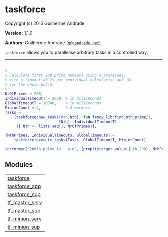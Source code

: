 

# taskforce #

Copyright (c) 2015 Guilherme Andrade

__Version:__ 1.1.0

__Authors:__ Guilherme Andrade ([`g@gandrade.net`](mailto:g@gandrade.net)).

`taskforce` allows you to parallelise arbitrary tasks in a controlled way.


---------


```erlang

%
% Calculate first 200 prime numbers using 4 processes,
% with a timeout of 2s per individual calculation and 10s
% for the whole batch.
%
NrOfPrimes = 200,
IndividualTimeoutT = 2000, % in miliseconds
GlobalTimeoutT = 10000,    % in miliseconds
MinionCount = 4,           % 4 workers
Tasks =
    [taskforce:new_task({nth,Nth}, fun fancy_lib:find_nth_prime/1,
                        [Nth], IndividualTimeoutT)
     || Nth <- lists:seq(1, NrOfPrimes)],

{NthPrimes, IndividualTimeouts, GlobalTimeouts} =
    taskforce:execute_tasks(Tasks, GlobalTimeoutT, MinionCount),

io:format("200th prime is: ~p~n", [proplists:get_value({nth,200}, NthPrimes)]).

```



## Modules ##


<table width="100%" border="0" summary="list of modules">
<tr><td><a href="https://github.com/g-andrade/taskforce/blob/master/doc/taskforce.md" class="module">taskforce</a></td></tr>
<tr><td><a href="https://github.com/g-andrade/taskforce/blob/master/doc/taskforce_app.md" class="module">taskforce_app</a></td></tr>
<tr><td><a href="https://github.com/g-andrade/taskforce/blob/master/doc/taskforce_sup.md" class="module">taskforce_sup</a></td></tr>
<tr><td><a href="https://github.com/g-andrade/taskforce/blob/master/doc/tf_master_serv.md" class="module">tf_master_serv</a></td></tr>
<tr><td><a href="https://github.com/g-andrade/taskforce/blob/master/doc/tf_master_sup.md" class="module">tf_master_sup</a></td></tr>
<tr><td><a href="https://github.com/g-andrade/taskforce/blob/master/doc/tf_minion_serv.md" class="module">tf_minion_serv</a></td></tr>
<tr><td><a href="https://github.com/g-andrade/taskforce/blob/master/doc/tf_minion_sup.md" class="module">tf_minion_sup</a></td></tr></table>

